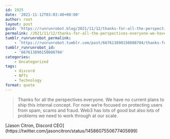 ```yaml
---
id: 1925
date: '2021-11-12T03:03:40+00:00'
author: root
layout: post
guid: 'https://runrunrobot.blog/2021/11/12/thanks-for-all-the-perspectives-everyone-we-have/'
permalink: /2021/11/12/thanks-for-all-the-perspectives-everyone-we-have/
tumblr_runrunrobot_permalink:
    - 'https://runrunrobot.tumblr.com/post/667613890150088704/thanks-for-all-the-perspectives-everyone-we-have'
tumblr_runrunrobot_id:
    - '667613890150088704'
categories:
    - Uncategorized
tags:
    - discord
    - NFTs
    - Technology
format: quote
---
```


> Thanks for all the perspectives everyone. We have no current plans to ship this internal concept. For now we’re focused on protecting users from spam, scams and fraud. Web3 has lots of good but also lots of problems we need to work through at our scale.

<div class="attribution">[Jason Citron, Discord CEO](https://twitter.com/jasoncitron/status/1458607550677405699)</div>